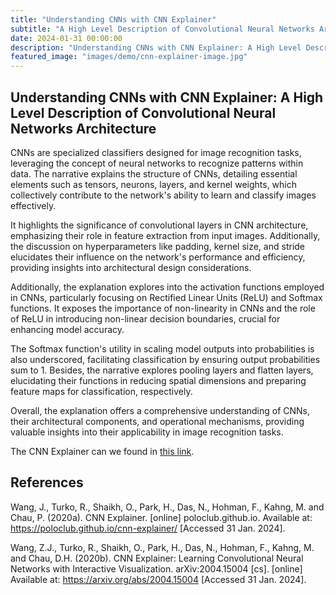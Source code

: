 ```yaml
---
title: "Understanding CNNs with CNN Explainer"
subtitle: "A High Level Description of Convolutional Neural Networks Architecture"
date: 2024-01-31 00:00:00
description: "Understanding CNNs with CNN Explainer: A High Level Description of Convolutional Neural Networks Architecture"
featured_image: "images/demo/cnn-explainer-image.jpg"
---
```



## Understanding CNNs with CNN Explainer: A High Level Description of Convolutional Neural Networks Architecture

CNNs are specialized classifiers designed for image recognition tasks, leveraging the concept of neural networks to recognize patterns within data. The narrative explains the structure of CNNs, detailing essential elements such as tensors, neurons, layers, and kernel weights, which collectively contribute to the network's ability to learn and classify images effectively. 

It highlights the significance of convolutional layers in CNN architecture, emphasizing their role in feature extraction from input images. Additionally, the discussion on hyperparameters like padding, kernel size, and stride elucidates their influence on the network's performance and efficiency, providing insights into architectural design considerations.

Additionally, the explanation explores into the activation functions employed in CNNs, particularly focusing on Rectified Linear Units (ReLU) and Softmax functions. It exposes the importance of non-linearity in CNNs and the role of ReLU in introducing non-linear decision boundaries, crucial for enhancing model accuracy. 

The Softmax function's utility in scaling model outputs into probabilities is also underscored, facilitating classification by ensuring output probabilities sum to 1. Besides, the narrative explores pooling layers and flatten layers, elucidating their functions in reducing spatial dimensions and preparing feature maps for classification, respectively. 

Overall, the explanation offers a comprehensive understanding of CNNs, their architectural components, and operational mechanisms, providing valuable insights into their applicability in image recognition tasks.

The CNN Explainer can we found in [this link](https://poloclub.github.io/cnn-explainer/).  


## References

Wang, J., Turko, R., Shaikh, O., Park, H., Das, N., Hohman, F., Kahng, M. and Chau, P. (2020a). CNN Explainer. [online] poloclub.github.io. Available at: https://poloclub.github.io/cnn-explainer/ [Accessed 31 Jan. 2024].

Wang, Z.J., Turko, R., Shaikh, O., Park, H., Das, N., Hohman, F., Kahng, M. and Chau, D.H. (2020b). CNN Explainer: Learning Convolutional Neural Networks with Interactive Visualization. arXiv:2004.15004 [cs]. [online] Available at: https://arxiv.org/abs/2004.15004 [Accessed 31 Jan. 2024].
